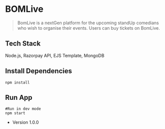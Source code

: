# BOMLive

> BomLive is a nextGen platform for the upcoming standUp comedians who wish to organise their events. Users can buy tickets on BomLive.

## Tech Stack
Node.js, Razorpay API, EJS Template, MongoDB
## Install Dependencies
```
npm install
```

## Run App
```
#Run in dev mode
npm start
```

- Version 1.0.0


